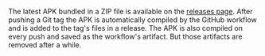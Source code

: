 The latest APK bundled in a ZIP file is available on the [releases page](https://github.com/allerter/geniustmusicplayer/releases). After pushing a Git tag the APK is automatically compiled by the GitHub workflow and is added to the tag's files in a release. The APK is also compiled on every push and saved as the workflow's artifact. But those artifacts are removed after a while.
